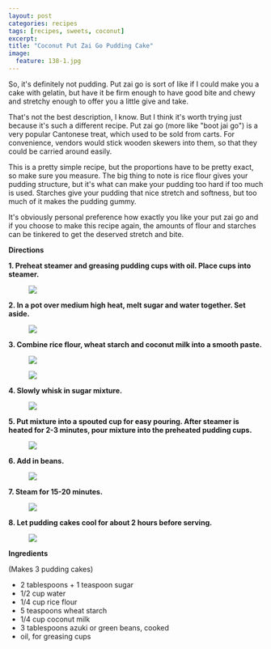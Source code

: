 ```yaml
---
layout: post
categories: recipes
tags: [recipes, sweets, coconut]
excerpt: 
title: "Coconut Put Zai Go Pudding Cake"
image:
  feature: 138-1.jpg
---
```


So, it's definitely not pudding. Put zai go is sort of like if I could make you a cake with gelatin, but have it be firm enough to have good bite and chewy and stretchy enough to offer you a little give and take.

That's not the best description, I know.  But I think it's worth trying just because it's such a different recipe. Put zai go (more like "boot jai go") is a very popular Cantonese treat, which used to be sold from carts. For convenience, vendors would stick wooden skewers into them, so that they could be carried around easily.

This is a pretty simple recipe, but the proportions have to be pretty exact, so make sure you measure.  The big thing to note is rice flour gives your pudding structure, but it's what can make your pudding too hard if too much is used.  Starches give your pudding that nice stretch and softness, but too much of it makes the pudding gummy. 

It's obviously personal preference how exactly you like your put zai go and if you choose to make this recipe again, the amounts of flour and starches can be tinkered to get the deserved stretch and bite.


__Directions__

__1. Preheat steamer and greasing pudding cups with oil.  Place cups into steamer.__

<figure> <img src='/images/138-2a.jpg'> </figure>

__2. In a pot over medium high heat, melt sugar and water together.  Set aside.__

<figure> <img src='/images/138-2b.jpg'> </figure>

__3. Combine rice flour, wheat starch and coconut milk into a smooth paste.__

<figure> <img src='/images/138-4.jpg'> </figure>
<figure> <img src='/images/138-5.jpg'> </figure>

__4. Slowly whisk in sugar mixture.__

<figure> <img src='/images/138-6.jpg'> </figure>

__5. Put mixture into a spouted cup for easy pouring. After steamer is heated for 2-3 minutes, pour mixture into the preheated pudding cups.__

<figure> <img src='/images/138-7.jpg'> </figure>

__6. Add in beans.__

<figure> <img src='/images/138-9.jpg'> </figure>

__7. Steam for 15-20 minutes.__

<figure> <img src='/images/138-10.jpg'> </figure>

__8.  Let pudding cakes cool for about 2 hours before serving.__

<figure> <img src='/images/138-11.jpg'> </figure>

<section class='recipe'>
<p><strong>Ingredients</strong></p>

<p>(Makes 3 pudding cakes)</p>

<ul><li>2 tablespoons + 1 teaspoon sugar </li><li>1/2 cup water</li><li>1/4 cup rice flour</li><li>5 teaspoons wheat starch</li><li>1/4 cup coconut milk </li><li>3 tablespoons azuki or green beans, cooked</li><li>oil, for greasing cups</li></ul></section>